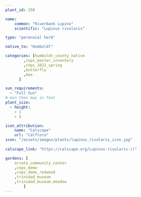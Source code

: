 ```yaml
---
plant_id: 250 

name: 
    common: "Riverbank Lupine" 
    scientific: "Lupinus rivularis"  

type: "perennial herb"

native_to: "Humboldt"

categories: [humboldt_county_native
        ,cnps_master_inventory
        ,cnps_2022_spring
        ,butterfly
        ,bee
      ]

sun_requirements:
  - "Full Sun"
# min then max in feet
plant_size:
  - height: 
    - 1 
    - 5

icon_attribution: 
    name: "Calscape"
    url: "Calflora"
icon: "/assets/images/plants/lupinus_rivularis_icon.jpg"
 
calscape_link: "https://calscape.org/Lupinus-rivularis-()"

gardens: [
    arcata_community_center
    ,cnps_demo
    ,cnps_demo_redwood
    ,trinidad_museum
    ,trinidad_museum_meadow
        ]
---
```

